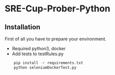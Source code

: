 # SRE-Cup-Prober-Python

## Installation
First of all you have to prepare your environment. 

- Required python3, docker
- Add tests to testRules.py

```sh
    pip install -r requirements.txt
    python seleniumDockerTest.py
```

